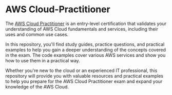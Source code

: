 # AWS Cloud-Practitioner
The [AWS Cloud Practitioner](https://aws.amazon.com/certification/certified-cloud-practitioner/) is an entry-level certification that validates your understanding of AWS Cloud fundamentals and services, including their uses and common use cases.

In this repository, you'll find study guides, practice questions, and practical examples to help you gain a deeper understanding of the concepts covered in the exam. The code examples cover various AWS services and show you how to use them in a practical way.

Whether you're new to the cloud or an experienced IT professional, this repository will provide you with valuable resources and practical examples to help you prepare for the AWS Cloud Practitioner exam and expand your knowledge of the AWS Cloud.






